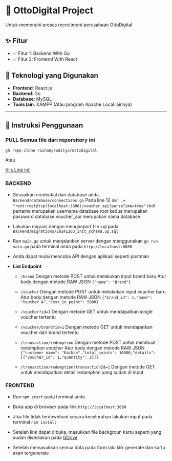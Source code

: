 # 📌 OttoDigital Project

Untuk memenuhi proses recruitment perusahaan OttoDigital

## ✨ Fitur
- ✅ Fitur 1: Backend With Go
- ✅ Fitur 2: Frontend With React

## 🚀 Teknologi yang Digunakan
- **Frontend**: React.js
- **Backend**: Go
- **Database**: MySQL
- **Tools lain**: XAMPP (Atau program Apache Local lainnya)

---

## 📂 Instruksi Penggunaan

### PULL Semua file dari reporsitory ini

`gh repo clone raihanpraditya/ottodigital`

Atau

[Klik Link Ini!](https://github.com/raihanpraditya/ottodigital.git)

### BACKEND
 - Sesuaikan credential dari database anda.
`Backend/database/connections.go` Pada line 12
`dsn := "root:root@tcp(localhost:3306)/voucher_api?parseTime=true"`
root pertama merupakan username database
root kedua merupakan password database
voucher_api merupakan nama database

- Lakukan migrasi dengan mengimport file sql pada
`Backend/migrations/20241203_init_schema.up.sql`

- Run `main.go` untuk menjalankan server
dengan menggunakan `go run main.go` pada terminal anda pada `http://localhost:8080`

- Anda dapat mulai mencoba API dengan aplikasi seperti postman

- **List Endpoint**
    - `/brand` Dengan metode POST untuk melakukan input brand baru
        Atur body dengan metode RAW JSON
            `{"name": "Brand"}`
    
    - `/voucher` Dengan metode POST untuk melakukan input voucher baru
        Atur body dengan metode RAW JSON
            `{"brand_id": 1,"name": "Voucher A","cost_in_point": 5000}`
    
    - `/voucher?id=1` Dengan metode GET untuk mendapatkan single voucher tertentu

    - `/voucher/brand?id=1` Dengan metode GET untuk mendapatkan voucher dari brand tertentu

    - `/transaction/redemption` Dengan metode POST untuk membuat redemption voucher
        Atur body dengan metode RAW JSON
            `{"customer_name": "Raihan","total_points": 10000,"details": [{"voucher_id": 1,"quantity": 2}]}`
    
    - `/transaction/redemption?transactionId=1` Dengan metode GET untuk mendapatkan detail redamption yang sudah di input 


### FRONTEND

- Run `npm start` pada terminal anda

- Buka app di browser pada link `http://localhost:3000`

- Jika file tidak terdownload secara keseluruhan lakukan input pada terminal
    `npm install`

- Setelah link dapat dibuka, masukkan file backgroun kartu seperti yang sudah disediakan pada [GDrive](https://drive.google.com/file/d/1exO_gxYNIX4IP1q68y47odWz6y762stt/view?usp=sharing)

- Setelah memasukkan semua data pada form lalu klik generate dan kartu akan tergenerate


